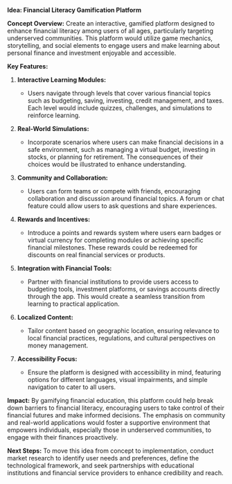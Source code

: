 **Idea: Financial Literacy Gamification Platform**

**Concept Overview:**
Create an interactive, gamified platform designed to enhance financial literacy among users of all ages, particularly targeting underserved communities. This platform would utilize game mechanics, storytelling, and social elements to engage users and make learning about personal finance and investment enjoyable and accessible.

**Key Features:**

1. **Interactive Learning Modules:**
   - Users navigate through levels that cover various financial topics such as budgeting, saving, investing, credit management, and taxes. Each level would include quizzes, challenges, and simulations to reinforce learning.

2. **Real-World Simulations:**
   - Incorporate scenarios where users can make financial decisions in a safe environment, such as managing a virtual budget, investing in stocks, or planning for retirement. The consequences of their choices would be illustrated to enhance understanding.

3. **Community and Collaboration:**
   - Users can form teams or compete with friends, encouraging collaboration and discussion around financial topics. A forum or chat feature could allow users to ask questions and share experiences.

4. **Rewards and Incentives:**
   - Introduce a points and rewards system where users earn badges or virtual currency for completing modules or achieving specific financial milestones. These rewards could be redeemed for discounts on real financial services or products.

5. **Integration with Financial Tools:**
   - Partner with financial institutions to provide users access to budgeting tools, investment platforms, or savings accounts directly through the app. This would create a seamless transition from learning to practical application.

6. **Localized Content:**
   - Tailor content based on geographic location, ensuring relevance to local financial practices, regulations, and cultural perspectives on money management.

7. **Accessibility Focus:**
   - Ensure the platform is designed with accessibility in mind, featuring options for different languages, visual impairments, and simple navigation to cater to all users.

**Impact:**
By gamifying financial education, this platform could help break down barriers to financial literacy, encouraging users to take control of their financial futures and make informed decisions. The emphasis on community and real-world applications would foster a supportive environment that empowers individuals, especially those in underserved communities, to engage with their finances proactively.

**Next Steps:**
To move this idea from concept to implementation, conduct market research to identify user needs and preferences, define the technological framework, and seek partnerships with educational institutions and financial service providers to enhance credibility and reach.